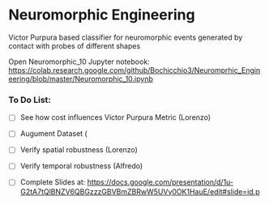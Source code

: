 # Neuromorphic Engineering
Victor Purpura based classifier for neuromorphic events generated by contact with probes of different shapes



Open Neuromorphic_10 Jupyter notebook: https://colab.research.google.com/github/Bochicchio3/Neuromprhic_Engineering/blob/master/Neuromorphic_10.ipynb


### To Do List:


- [ ] See how cost influences Victor Purpura Metric (Lorenzo)
- [ ] Augument Dataset (
- [ ] Verify spatial robustness (Lorenzo)
- [ ] Verify temporal robustness (Alfredo)
- [ ] Complete Slides at: https://docs.google.com/presentation/d/1u-G2tA7tQlBNZV6QBGzzzGBVBmZBRwW5UVy0OK1HauE/edit#slide=id.p


